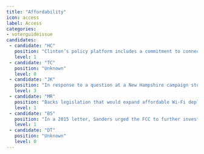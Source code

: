 ```yaml
---
title: "Affordability"
icon: access
label: Access
categories:
- voterguideissue
candidates:
 - candidate: "HC"
   position: "Clinton’s policy platform includes a commitment to connect 100 percent of the nation’s households to affordable broadband services by 2020. "
   level: 1
 - candidate: "TC"
   position: "Unknown"
   level: 0
 - candidate: "JK"
   position: "In response to a question at a New Hampshire campaign stop, Kasich suggested that consumers were to blame for higher broadband prices. "
   level: 3
 - candidate: "MR"
   position: "Backs legislation that would expand affordable Wi-Fi deployment and further the use of unlicensed spectrum for Internet access. "
   level: 1
 - candidate: "BS"
   position: "In a 2015 letter, Sanders urged the FCC to further investigate the high cost of U.S. broadband, promote competition and “ensure fair prices for consumers.” "
   level: 1
 - candidate: "DT"
   position: "Unknown"
   level: 0
---
```

